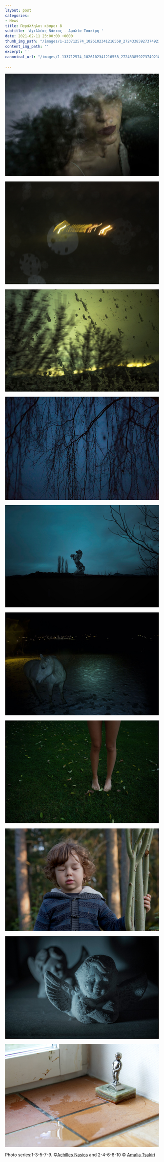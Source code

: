 ```yaml
---
layout: post
categories:
- News
title: Παράλληλοι κόσμοι 8
subtitle: 'Αχιλλέας Νάσιος - Αμαλία Τσακίρη '
date: 2021-02-11 23:00:00 +0000
thumb_img_path: "/images/1-133712574_1026102341216558_2724338592737492183_n.jpg"
content_img_path: ''
excerpt: ''
canonical_url: "/images/1-133712574_1026102341216558_2724338592737492183_n.jpg"

---
```

![](/images/1-133712574_1026102341216558_2724338592737492183_n.jpg)

![](/images/02-af489996-e78f-44f1-8ef7-b3b9828da1fa.jpg)

![](/images/03-134063734_870136907093406_6139573854360839020_n.jpg)

![](/images/04-45613790_10217239954733290_2543329459159695360_o.jpg)

![](/images/05-134764624_425753211897187_5317422627992094617_n.jpg)

![](/images/06_mg_3034.jpeg)

![](/images/07-134062885_572869640335950_7816836686477718616_n.jpg)

![](/images/08_mg_5597.jpg)

![](/images/09-134493489_1093273777775192_6473630389713926910_n.jpg)

![](/images/10-117.jpg)

Photo series:1-3-5-7-9. ©<a href="https://anikon.org/" target="blank">Achilles Nasios</a>  and  2-4-6-8-10 © <a href="https://www.facebook.com/profile.php?id=100008524653334" target="blank">Amalia Tsakiri</a>